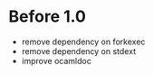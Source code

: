 Before 1.0
==========

* remove dependency on forkexec
* remove dependency on stdext
* improve ocamldoc
